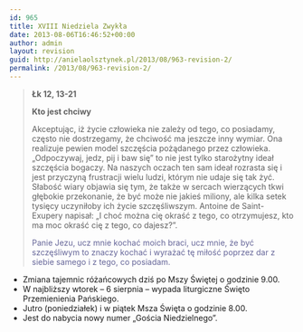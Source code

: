 ```yaml
---
id: 965
title: XVIII Niedziela Zwykła
date: 2013-08-06T16:46:52+00:00
author: admin
layout: revision
guid: http://anielaolsztynek.pl/2013/08/963-revision-2/
permalink: /2013/08/963-revision-2/
---
```

> **Łk 12, 13-21**
> 
> **Kto jest chciwy**
> 
> Akceptując, iż życie człowieka nie zależy od tego, co posiadamy, często nie dostrzegamy, że chciwość ma jeszcze inny wymiar. Ona realizuje pewien model szczęścia pożądanego przez człowieka. &#8222;Odpoczywaj, jedz, pij i baw się&#8221; to nie jest tylko starożytny ideał szczęścia bogaczy. Na naszych oczach ten sam ideał rozrasta się i jest przyczyną frustracji wielu ludzi, którym nie udaje się tak żyć. Słabość wiary objawia się tym, że także w sercach wierzących tkwi głębokie przekonanie, że być może nie jakieś miliony, ale kilka setek tysięcy uczyniłoby ich życie szczęśliwszym. Antoine de Saint-Exupery napisał: &#8222;I choć można cię okraść z tego, co otrzymujesz, kto ma moc okraść cię z tego, co dajesz?&#8221;.
> 
> <span style="color: #666699;">Panie Jezu, ucz mnie kochać moich braci, ucz mnie, że być szczęśliwym to znaczy kochać i wyrażać tę miłość poprzez dar z siebie samego i z tego, co posiadam.</span>

  * Zmiana tajemnic różańcowych dziś po Mszy Świętej o godzinie 9.00.
  * W najbliższy wtorek &#8211; 6 sierpnia &#8211; wypada liturgiczne Święto Przemienienia Pańskiego.
  * Jutro (poniedziałek) i w piątek Msza Święta o godzinie 8.00.
  * Jest do nabycia nowy numer &#8222;Gościa Niedzielnego&#8221;.
